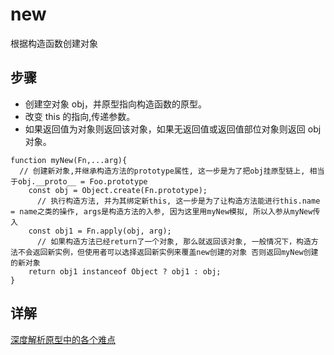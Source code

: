 # new

根据构造函数创建对象

## 步骤

- 创建空对象 obj，并原型指向构造函数的原型。
- 改变 this 的指向,传递参数。
- 如果返回值为对象则返回该对象，如果无返回值或返回值部位对象则返回 obj 对象。

```
function myNew(Fn,...arg){
  // 创建新对象,并继承构造方法的prototype属性, 这一步是为了把obj挂原型链上, 相当于obj.__proto__ = Foo.prototype
    const obj = Object.create(Fn.prototype);
      // 执行构造方法, 并为其绑定新this, 这一步是为了让构造方法能进行this.name = name之类的操作, args是构造方法的入参, 因为这里用myNew模拟, 所以入参从myNew传入
    const obj1 = Fn.apply(obj, arg);
      // 如果构造方法已经return了一个对象, 那么就返回该对象, 一般情况下，构造方法不会返回新实例，但使用者可以选择返回新实例来覆盖new创建的对象 否则返回myNew创建的新对象
    return obj1 instanceof Object ? obj1 : obj;
}
```

## 详解
[深度解析原型中的各个难点](https://yuchengkai.cn/blog/2018-03-04.html#prototype)